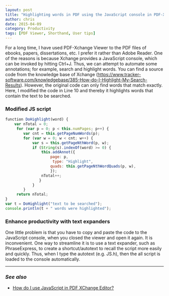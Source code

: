 ```yaml
---
layout: post
title: "Highlighting words in PDF using the JavaScript console in PDF-Xchange Viewer"
author: chris
date: 2015-04-09
category: Productivity
tags: [PDF Viewer, Shorthand, User tips]
---
```


For a long time, I have used PDF-Xchange Viewer to the PDF files of ebooks, papers, dissertations, etc. I prefer it rather than Adobe Reader. One of the reasons is because Xchange provides a JavaScript console, which can be invoked by hitting Ctrl+J. Thus, we can attempt to automate some annotations; for example, search and highlight words. You can find a source code from the knowledge base of Xchange (https://www.tracker-software.com/knowledgebase/385-How-do-I-Highlight-My-Search-Results). However, the original code can only find words that match exactly. Here, I modified the code in Line 10 and thereby it highlights words that contain the text to be searched.

<!--more-->

### Modified JS script

```js
﻿function DoHighlight(word) {
    var nTotal = 0;
     for (var p = 0; p < this.numPages; p++) {
        var cnt = this.getPageNumWords(p);
        for (var w = 0; w < cnt; w++) {
            var s = this.getPageNthWord(p, w);
            if (String(s).indexOf(word) >= 0) {
                this.addAnnot({
                    page: p,
                     type: "Highlight",
                    quads: this.getPageNthWordQuads(p, w),
                    });
                nTotal++;
               }
            }
        }
     return nTotal;
}
var t = DoHighlight("text to be searched");
console.println(t + " words were highlighted");
```

### Enhance productivity with text expanders

One little problem is that you have to copy and paste the code to the JavaScript console, when you closed the viewer and open it again. It is inconvenient. One way to streamline it is to use a text expander, such as PhraseExpress, to create a shortcut/autotext to recall the script more easily and quickly. Thus, when I type the autotext (e.g. JS.h), then the all script is loaded to the console automatically.

* * *

### _See also_
- [How do I use JavaScript in PDF XChange Editor?](https://www.tracker-software.com/knowledgebase/355-How-do-I-use-JavaScript-in-PDF-XChange-Editor)